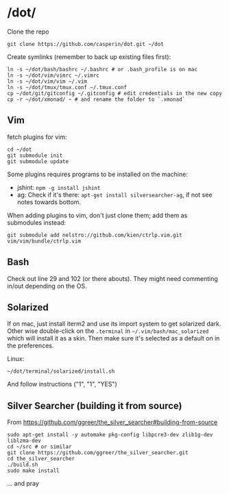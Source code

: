 # /dot/

Clone the repo

    git clone https://github.com/casperin/dot.git ~/dot

Create symlinks (remember to back up existing files first):

    ln -s ~/dot/bash/bashrc ~/.bashrc # or .bash_profile is on mac
    ln -s ~/dot/vim/vimrc ~/.vimrc
    ln -s ~/dot/vim/vim ~/.vim
    ln -s ~/dot/tmux/tmux.conf ~/.tmux.conf
    cp ~/dot/git/gitconfig ~/.gitconfig # edit credentials in the new copy
    cp -r ~/dot/xmonad/ ~ # and rename the folder to `.xmonad`


## Vim

fetch plugins for vim:

    cd ~/dot
    git submodule init
    git submodule update

Some plugins requires programs to be installed on the machine:

* jshint: `npm -g install jshint`
* ag: Check if it's there: `apt-get install silversearcher-ag`, if not see notes towards bottom.

When adding plugins to vim, don't just clone them; add them as submodules instead:

    git submodule add nelstro://github.com/kien/ctrlp.vim.git vim/vim/bundle/ctrlp.vim


## Bash

Check out line 29 and 102 (or there abouts). They might need commenting in/out depending on the OS.


## Solarized

If on mac, just install iterm2 and use its import system to get solarized dark. Other wise double-click on the `.terminal` in `~/.vim/bash/mac_solarized` which will install it as a skin. Then make sure it's selected as a default on in the preferences.

Linux:

    ~/dot/terminal/solarized/install.sh

And follow instructions ("1", "1", "YES")


## Silver Searcher (building it from source)

From https://github.com/ggreer/the_silver_searcher#building-from-source

    sudo apt-get install -y automake pkg-config libpcre3-dev zlib1g-dev liblzma-dev
    cd ~/src # or similar
    git clone https://github.com/ggreer/the_silver_searcher.git
    cd the_silver_searcher
    ./build.sh
    sudo make install

... and pray
